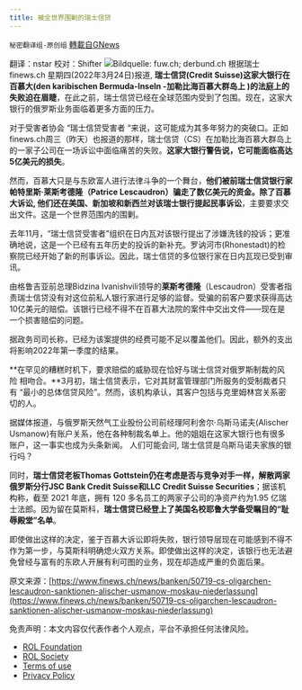 ```yaml
---
title: 被全世界围剿的瑞士信贷
---
```

`秘密翻译组-原创组` [轉載自GNews](https://gnews.org/zh-hans/2224530/)

翻译：nstar
校对：Shifter
![](https://assets.gnews.org/wp-content/uploads/2022/03/Pictur0e1.png)Bildquelle: fuw.ch; derbund.ch
根据瑞士finews.ch 星期四(2022年3月24日)报道, **瑞士信贷(Credit Suisse)这家大银行在百慕大(den karibischen Bermuda-Inseln -加勒比海百慕大群岛上 )的法庭上的失败迫在眉睫**，在此之前，瑞士信贷已经在全球范围内受到了包围。现在，这家大银行的俄罗斯业务面临着更多方面的压力。

对于受害者协会 “瑞士信贷受害者 “来说，这可能成为其多年努力的突破口。正如finews.ch周三（昨天）也报道的那样，瑞士信贷（CS）在加勒比海百慕大群岛上的一家子公司在一场诉讼中面临痛苦的失败。**这家大银行警告说，它可能面临高达5亿美元的损失**。

然而，百慕大只是与东欧富人进行法律斗争的一个舞台，**他们被前瑞士信贷银行家帕特里斯·莱斯考德隆（Patrice Lescaudron）骗走了数亿美元的资金。除了百慕大诉讼, 他们还在美国、新加坡和新西兰对该瑞士银行提起民事诉讼**，主要要求交出文件。这是一个世界范围内的围剿。

去年11月，“瑞士信贷受害者”组织在日内瓦对该银行提出了涉嫌洗钱的投诉；更准确地说，这是一个已经有五年历史的投诉的新补充。罗讷河市(Rhonestadt)的检察院已经开始了新的刑事诉讼。因此，瑞士信贷的多位银行家在日内瓦现已受到审讯。

由格鲁吉亚前总理Bidzina Ivanishvili领导的**莱斯考德隆**（Lescaudron）受害者指责瑞士信贷没有对这位前私人银行家进行足够的监督。受骗的前客户要求获得高达10亿美元的赔偿。该银行已经不得不在百慕大法院的案件中交出文件——现在是一个损害赔偿的问题。

据政务司司长称，已经为该案提供的经费可能不足以覆盖他们。因此，额外的支出将影响2022年第一季度的结果。

**在罕见的糟糕时机下，要求赔偿的威胁现在恰好与瑞士信贷对俄罗斯制裁的风险 相吻合。**3月初，瑞士信贷表示，它对其财富管理部门所服务的受制裁者只有 “最小的总体信贷风险”。然而，该机构承认，其客户包括与克里姆林宫关系密切的人。

据媒体报道，与俄罗斯天然气工业股份公司前经理阿利舍尔·乌斯马诺夫(Alischer Usmanow)有账户关系，他在各种制裁名单上。他的姐姐在这家大银行也有很多账户，这一事实也成为头条新闻。 人们可能会问, 瑞士信贷是乌斯马诺夫家族的银行吗？

同时，**瑞士信贷老板Thomas Gottstein仍在考虑是否与竞争对手一样，解散两家俄罗斯分行JSC Bank Credit Suisse和LLC Credit Suisse Securities**；据该机构称，截至 2021 年底，拥有 120 多名员工的两家子公司的净资产约为1.95 亿瑞士法郎。因为留在莫斯科，**瑞士信贷已经登上了美国名校耶鲁大学备受瞩目的“耻辱殿堂”名单**。

即使做出这样的决定，鉴于百慕大诉讼即将失败，银行领导层现在可能感到不得不作为第一步，与莫斯科明确熄火双方关系。即使做出这样的决定，该银行也无法避免曾经与富有的东欧人开展有利可图的业务，现在却造成严重的负面后果。

原文来源：[https://www.finews.ch/news/banken/50719-cs-oligarchen-lescaudron-sanktionen-alischer-usmanow-moskau-niederlassung](https://www.finews.ch/news/banken/50719-cs-oligarchen-lescaudron-sanktionen-alischer-usmanow-moskau-niederlassung)

 

免责声明：本文内容仅代表作者个人观点，平台不承担任何法律风险。

- [ROL Foundation](https://rolfoundation.org/)
- [ROL Society](https://rolsociety.org/)
- [Terms of use](https://gnews.org/terms-of-use-3/)
- [Privacy Policy](https://gnews.org/privacy-policy/)
